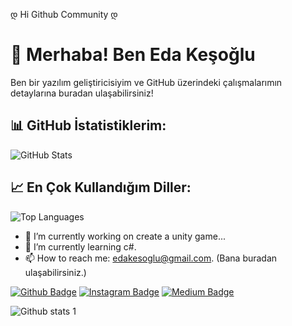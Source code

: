 დ Hi Github Community დ
# 👋 Merhaba! Ben Eda Keşoğlu

Ben bir yazılım geliştiricisiyim ve GitHub üzerindeki çalışmalarımın detaylarına buradan ulaşabilirsiniz!


## 📊 GitHub İstatistiklerim:
![GitHub Stats](https://github-readme-stats.vercel.app/api?username=edakes&show_icons=true&theme=radical)

## 📈 En Çok Kullandığım Diller:
![Top Languages](https://github-readme-stats.vercel.app/api/top-langs/?username=edakes&layout=compact&theme=radical)



- 🔭 I’m currently working on create a unity game...
- 🌱 I’m currently learning c#.
- 📫 How to reach me: edakesoglu@gmail.com. (Bana buradan ulaşabilirsiniz.)

[![Github Badge](https://img.shields.io/badge/-Github-000?style=quare&labelColor=000&logo=Github&logoColor=white&link=link)](link) 
[![Instagram Badge](https://img.shields.io/badge/-Instagram-C13584?style=flat-quare&labelColor=C13584&logo=instagram&logoColor=white&link=link)](link) 
[![Medium Badge](https://img.shields.io/badge/-Medium-757575?style=flat-quare&labelColor=757575&logo=Medium&logoColor=white&link=link)](link) 

![Github stats 1](https://github-readme-stats.vercel.app/api?username=kullanıcıadınız&show_icons=true&theme=gradient)
